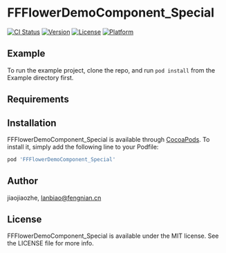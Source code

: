 # FFFlowerDemoComponent_Special

[![CI Status](http://img.shields.io/travis/jiaojiaozhe/FFFlowerDemoComponent_Special.svg?style=flat)](https://travis-ci.org/jiaojiaozhe/FFFlowerDemoComponent_Special)
[![Version](https://img.shields.io/cocoapods/v/FFFlowerDemoComponent_Special.svg?style=flat)](http://cocoapods.org/pods/FFFlowerDemoComponent_Special)
[![License](https://img.shields.io/cocoapods/l/FFFlowerDemoComponent_Special.svg?style=flat)](http://cocoapods.org/pods/FFFlowerDemoComponent_Special)
[![Platform](https://img.shields.io/cocoapods/p/FFFlowerDemoComponent_Special.svg?style=flat)](http://cocoapods.org/pods/FFFlowerDemoComponent_Special)

## Example

To run the example project, clone the repo, and run `pod install` from the Example directory first.

## Requirements

## Installation

FFFlowerDemoComponent_Special is available through [CocoaPods](http://cocoapods.org). To install
it, simply add the following line to your Podfile:

```ruby
pod 'FFFlowerDemoComponent_Special'
```

## Author

jiaojiaozhe, lanbiao@fengnian.cn

## License

FFFlowerDemoComponent_Special is available under the MIT license. See the LICENSE file for more info.
